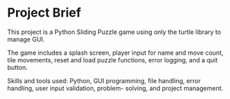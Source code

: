 # Project Brief #
This project is a Python Sliding Puzzle game using only the turtle library to manage GUI. 

The game includes a splash screen, player input for name and move count, tile movements, reset and load puzzle functions, error logging, and a quit button.

Skills and tools used: Python, GUI programming, file handling, error handling, user input validation, problem- solving, and project management.
